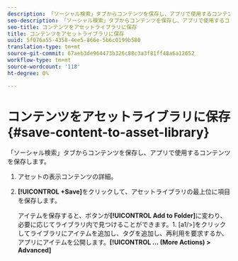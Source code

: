 ```yaml
---
description: 「ソーシャル検索」タブからコンテンツを保存し、アプリで使用するコンテンツを保存します。
seo-description: 「ソーシャル検索」タブからコンテンツを保存し、アプリで使用するコンテンツを保存します。
seo-title: コンテンツをアセットライブラリに保存
title: コンテンツをアセットライブラリに保存
uuid: 5f076a55-4358-4ee5-866e-5b6c0199b580
translation-type: tm+mt
source-git-commit: 67aeb3de964473b326c88c3a3f81ff48a6a12652
workflow-type: tm+mt
source-wordcount: '118'
ht-degree: 0%

---
```



# コンテンツをアセットライブラリに保存{#save-content-to-asset-library}

「ソーシャル検索」タブからコンテンツを保存し、アプリで使用するコンテンツを保存します。

1. アセットの表示コンテンツの詳細。
1. **[!UICONTROL +Save]**&#x200B;をクリックして、アセットライブラリの最上位に項目を保存します。

   アイテムを保存すると、ボタンが&#x200B;**[!UICONTROL Add to Folder]**&#x200B;に変わり、必要に応じてライブラリ内で見つけることができます。1. [a1/>]をクリックしてライブラリにアイテムを追加し、タグを追加し、再利用を要求するか、アプリにアイテムを公開します。**[!UICONTROL … (More Actions) > Advanced]**
